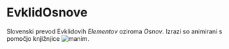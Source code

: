 # EvklidOsnove

Slovenski prevod Evklidovih _Elementov_ oziroma _Osnov_. Izrazi so animirani s pomočjo knjižnjice ![manim](https://www.manim.community/).
